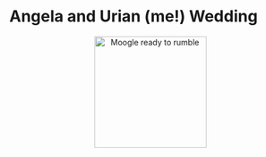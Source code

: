 # Angela and Urian (me!) Wedding

<p align="center">
    <img
        src="https://vignette2.wikia.nocookie.net/finalfantasy/images/1/1a/DungeonHeroX.jpg/revision/latest?cb=20080302151110"
        alt="Moogle ready to rumble"
        width="200"
    />
</p>
